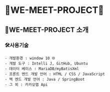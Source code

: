 # 🫱WE-MEET-PROJECT🫲

## 💁WE-MEET-PROJECT 소개

### 🛠️사용기술
    - 개발환경 : window 10 🌐
    - 개발 도구 : Intelli J, GitHub, Ubuntu
    - 데이터 베이스 : MariaDB/myBatisXml
    - 프론트 엔드 개발 언어 : HTML / CSS / JavaScript
    - 백 엔드 개발 언어 : Java / SpringBoot
    - 그 외 : 카카오맵 Api

